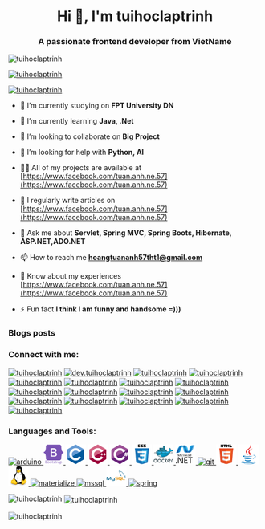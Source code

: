 <h1 align="center">Hi 👋, I'm tuihoclaptrinh</h1>
<h3 align="center">A passionate frontend developer from VietName</h3>

<p align="left"> <img src="https://komarev.com/ghpvc/?username=tuihoclaptrinh&label=Profile%20views&color=0e75b6&style=flat" alt="tuihoclaptrinh" /> </p>

<p align="left"> <a href="https://github.com/ryo-ma/github-profile-trophy"><img src="https://github-profile-trophy.vercel.app/?username=tuihoclaptrinh" alt="tuihoclaptrinh" /></a> </p>

<p align="left"> <a href="https://twitter.com/tuihoclaptrinh" target="blank"><img src="https://img.shields.io/twitter/follow/tuihoclaptrinh?logo=twitter&style=for-the-badge" alt="tuihoclaptrinh" /></a> </p>

- 🔭 I’m currently studying on **FPT University DN**

- 🌱 I’m currently learning **Java, .Net**

- 👯 I’m looking to collaborate on **Big Project**

- 🤝 I’m looking for help with **Python, AI**

- 👨‍💻 All of my projects are available at [https://www.facebook.com/tuan.anh.ne.57](https://www.facebook.com/tuan.anh.ne.57)

- 📝 I regularly write articles on [https://www.facebook.com/tuan.anh.ne.57](https://www.facebook.com/tuan.anh.ne.57)

- 💬 Ask me about **Servlet, Spring MVC, Spring Boots, Hibernate, ASP.NET,ADO.NET**

- 📫 How to reach me **hoangtuananh57tht1@gmail.com**

- 📄 Know about my experiences [https://www.facebook.com/tuan.anh.ne.57](https://www.facebook.com/tuan.anh.ne.57)

- ⚡ Fun fact **I think I am funny and handsome =)))**

### Blogs posts
<!-- BLOG-POST-LIST:START -->
<!-- BLOG-POST-LIST:END -->

<h3 align="left">Connect with me:</h3>
<p align="left">
<a href="https://codepen.io/tuihoclaptrinh" target="blank"><img align="center" src="https://raw.githubusercontent.com/rahuldkjain/github-profile-readme-generator/master/src/images/icons/Social/codepen.svg" alt="tuihoclaptrinh" height="30" width="40" /></a>
<a href="https://dev.to/dev.tuihoclaptrinh" target="blank"><img align="center" src="https://raw.githubusercontent.com/rahuldkjain/github-profile-readme-generator/master/src/images/icons/Social/devto.svg" alt="dev.tuihoclaptrinh" height="30" width="40" /></a>
<a href="https://twitter.com/tuihoclaptrinh" target="blank"><img align="center" src="https://raw.githubusercontent.com/rahuldkjain/github-profile-readme-generator/master/src/images/icons/Social/twitter.svg" alt="tuihoclaptrinh" height="30" width="40" /></a>
<a href="https://linkedin.com/in/tuihoclaptrinh" target="blank"><img align="center" src="https://raw.githubusercontent.com/rahuldkjain/github-profile-readme-generator/master/src/images/icons/Social/linked-in-alt.svg" alt="tuihoclaptrinh" height="30" width="40" /></a>
<a href="https://stackoverflow.com/users/tuihoclaptrinh" target="blank"><img align="center" src="https://raw.githubusercontent.com/rahuldkjain/github-profile-readme-generator/master/src/images/icons/Social/stack-overflow.svg" alt="tuihoclaptrinh" height="30" width="40" /></a>
<a href="https://codesandbox.com/tuihoclaptrinh" target="blank"><img align="center" src="https://raw.githubusercontent.com/rahuldkjain/github-profile-readme-generator/master/src/images/icons/Social/codesandbox.svg" alt="tuihoclaptrinh" height="30" width="40" /></a>
<a href="https://kaggle.com/tuihoclaptrinh" target="blank"><img align="center" src="https://raw.githubusercontent.com/rahuldkjain/github-profile-readme-generator/master/src/images/icons/Social/kaggle.svg" alt="tuihoclaptrinh" height="30" width="40" /></a>
<a href="https://fb.com/tuihoclaptrinh" target="blank"><img align="center" src="https://raw.githubusercontent.com/rahuldkjain/github-profile-readme-generator/master/src/images/icons/Social/facebook.svg" alt="tuihoclaptrinh" height="30" width="40" /></a>
<a href="https://instagram.com/tuihoclaptrinh" target="blank"><img align="center" src="https://raw.githubusercontent.com/rahuldkjain/github-profile-readme-generator/master/src/images/icons/Social/instagram.svg" alt="tuihoclaptrinh" height="30" width="40" /></a>
<a href="https://dribbble.com/tuihoclaptrinh" target="blank"><img align="center" src="https://raw.githubusercontent.com/rahuldkjain/github-profile-readme-generator/master/src/images/icons/Social/dribbble.svg" alt="tuihoclaptrinh" height="30" width="40" /></a>
<a href="https://www.behance.net/tuihoclaptrinh" target="blank"><img align="center" src="https://raw.githubusercontent.com/rahuldkjain/github-profile-readme-generator/master/src/images/icons/Social/behance.svg" alt="tuihoclaptrinh" height="30" width="40" /></a>
<a href="https://www.youtube.com/c/tuihoclaptrinh" target="blank"><img align="center" src="https://raw.githubusercontent.com/rahuldkjain/github-profile-readme-generator/master/src/images/icons/Social/youtube.svg" alt="tuihoclaptrinh" height="30" width="40" /></a>
<a href="https://www.codechef.com/users/tuihoclaptrinh" target="blank"><img align="center" src="https://cdn.jsdelivr.net/npm/simple-icons@3.1.0/icons/codechef.svg" alt="tuihoclaptrinh" height="30" width="40" /></a>
<a href="https://www.hackerrank.com/tuihoclaptrinh" target="blank"><img align="center" src="https://raw.githubusercontent.com/rahuldkjain/github-profile-readme-generator/master/src/images/icons/Social/hackerrank.svg" alt="tuihoclaptrinh" height="30" width="40" /></a>
<a href="https://codeforces.com/profile/tuihoclaptrinh" target="blank"><img align="center" src="https://raw.githubusercontent.com/rahuldkjain/github-profile-readme-generator/master/src/images/icons/Social/codeforces.svg" alt="tuihoclaptrinh" height="30" width="40" /></a>
<a href="https://www.leetcode.com/tuihoclaptrinh" target="blank"><img align="center" src="https://raw.githubusercontent.com/rahuldkjain/github-profile-readme-generator/master/src/images/icons/Social/leet-code.svg" alt="tuihoclaptrinh" height="30" width="40" /></a>
<a href="https://www.topcoder.com/members/tuihoclaptrinh" target="blank"><img align="center" src="https://raw.githubusercontent.com/rahuldkjain/github-profile-readme-generator/master/src/images/icons/Social/topcoder.svg" alt="tuihoclaptrinh" height="30" width="40" /></a>
</p>

<h3 align="left">Languages and Tools:</h3>
<p align="left"> <a href="https://www.arduino.cc/" target="_blank" rel="noreferrer"> <img src="https://cdn.worldvectorlogo.com/logos/arduino-1.svg" alt="arduino" width="40" height="40"/> </a> <a href="https://getbootstrap.com" target="_blank" rel="noreferrer"> <img src="https://raw.githubusercontent.com/devicons/devicon/master/icons/bootstrap/bootstrap-plain-wordmark.svg" alt="bootstrap" width="40" height="40"/> </a> <a href="https://www.cprogramming.com/" target="_blank" rel="noreferrer"> <img src="https://raw.githubusercontent.com/devicons/devicon/master/icons/c/c-original.svg" alt="c" width="40" height="40"/> </a> <a href="https://www.w3schools.com/cpp/" target="_blank" rel="noreferrer"> <img src="https://raw.githubusercontent.com/devicons/devicon/master/icons/cplusplus/cplusplus-original.svg" alt="cplusplus" width="40" height="40"/> </a> <a href="https://www.w3schools.com/cs/" target="_blank" rel="noreferrer"> <img src="https://raw.githubusercontent.com/devicons/devicon/master/icons/csharp/csharp-original.svg" alt="csharp" width="40" height="40"/> </a> <a href="https://www.w3schools.com/css/" target="_blank" rel="noreferrer"> <img src="https://raw.githubusercontent.com/devicons/devicon/master/icons/css3/css3-original-wordmark.svg" alt="css3" width="40" height="40"/> </a> <a href="https://www.docker.com/" target="_blank" rel="noreferrer"> <img src="https://raw.githubusercontent.com/devicons/devicon/master/icons/docker/docker-original-wordmark.svg" alt="docker" width="40" height="40"/> </a> <a href="https://dotnet.microsoft.com/" target="_blank" rel="noreferrer"> <img src="https://raw.githubusercontent.com/devicons/devicon/master/icons/dot-net/dot-net-original-wordmark.svg" alt="dotnet" width="40" height="40"/> </a> <a href="https://git-scm.com/" target="_blank" rel="noreferrer"> <img src="https://www.vectorlogo.zone/logos/git-scm/git-scm-icon.svg" alt="git" width="40" height="40"/> </a> <a href="https://www.w3.org/html/" target="_blank" rel="noreferrer"> <img src="https://raw.githubusercontent.com/devicons/devicon/master/icons/html5/html5-original-wordmark.svg" alt="html5" width="40" height="40"/> </a> <a href="https://www.java.com" target="_blank" rel="noreferrer"> <img src="https://raw.githubusercontent.com/devicons/devicon/master/icons/java/java-original.svg" alt="java" width="40" height="40"/> </a> <a href="https://www.linux.org/" target="_blank" rel="noreferrer"> <img src="https://raw.githubusercontent.com/devicons/devicon/master/icons/linux/linux-original.svg" alt="linux" width="40" height="40"/> </a> <a href="https://materializecss.com/" target="_blank" rel="noreferrer"> <img src="https://raw.githubusercontent.com/prplx/svg-logos/5585531d45d294869c4eaab4d7cf2e9c167710a9/svg/materialize.svg" alt="materialize" width="40" height="40"/> </a> <a href="https://www.microsoft.com/en-us/sql-server" target="_blank" rel="noreferrer"> <img src="https://www.svgrepo.com/show/303229/microsoft-sql-server-logo.svg" alt="mssql" width="40" height="40"/> </a> <a href="https://www.mysql.com/" target="_blank" rel="noreferrer"> <img src="https://raw.githubusercontent.com/devicons/devicon/master/icons/mysql/mysql-original-wordmark.svg" alt="mysql" width="40" height="40"/> </a> <a href="https://spring.io/" target="_blank" rel="noreferrer"> <img src="https://www.vectorlogo.zone/logos/springio/springio-icon.svg" alt="spring" width="40" height="40"/> </a> </p>

<p><img align="left" src="https://github-readme-stats.vercel.app/api/top-langs?username=tuihoclaptrinh&show_icons=true&locale=en&layout=compact" alt="tuihoclaptrinh" /></p>

<p>&nbsp;<img align="center" src="https://github-readme-stats.vercel.app/api?username=tuihoclaptrinh&show_icons=true&locale=en" alt="tuihoclaptrinh" /></p>

<p><img align="center" src="https://github-readme-streak-stats.herokuapp.com/?user=tuihoclaptrinh&" alt="tuihoclaptrinh" /></p>
